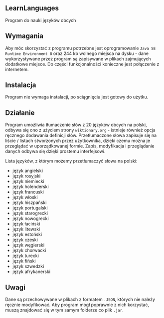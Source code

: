 ## LearnLanguages

Program do nauki języków obcych

## Wymagania

Aby móc skorzystać z programu potrzebne jest oprogramowanie `Java SE Runtime Environment 8` oraz 244 kb wolnego miejsca na dysku - dane wykorzystywane przez program są zapisywane w plikach zajmujących dodatkowe miejsce. Do części funkcjonalności konieczne jest połączenie z internetem.

## Instalacja

Program nie wymaga instalacji, po sciągnięciu jest gotowy do użytku.

## Działanie

Program umożliwia tłumaczenie słów z 20 języków obcych na polski, odbywa się ono z użyciem strony `wiktionary.org` - istnieje również opcja ręcznego dodawania definicji słów. Przetłumaczone słowa zapisuje się na liście / listach stworzonych przez użytkownika, dzięki czemu można je przeglądać w uporządkowanej formie. Zapis, modyfikacja i przeglądanie danych odbywa się dzięki prostemu interfejsowi. 

Lista języków, z którym możemy przetłumaczyć słowa na polski:

- język angielski
- język rosyjski
- język niemiecki
- język holenderski
- język francuski
- język włoski
- język hiszpański
- język portugalski
- język starogrecki
- język nowogrecki
- język łaciński
- język litewski
- język estoński
- język czeski
- język węgierski
- język chorwacki
- język turecki
- język fiński
- język szwedzki
- język afrykanerski

## Uwagi

Dane są przechowywane w plikach z formatem `.JSON`, których nie należy ręcznie modyfikować. Aby program mógł poprawnie z nich korzystać, muszą znajdować się w tym samym folderze co plik `.jar`.
